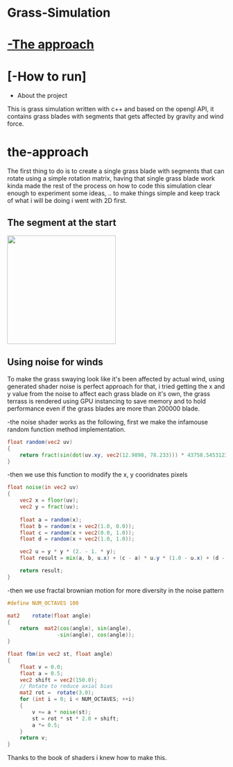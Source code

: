 # Grass-Simulation

# [-The approach](#the-approach)
# [-How to run]

- About the project

This is grass simulation written with c++ and based on the opengl API, it contains grass blades with segments that gets affected by gravity and wind force.

# the-approach

The first thing to do is to create a single grass blade with segments that can rotate using a simple rotation matrix, having that single grass blade work kinda made the rest of the process on how to code this simulation clear enough to experiment some ideas, .. to make things simple and keep track of what i will be doing i went with 2D first.

## The segment at the start
<img src="https://user-images.githubusercontent.com/54768823/149226084-12adf85c-8411-4d1d-9c7b-5dfa3c8a30ca.gif" width=250>

## Using noise for winds
To make the grass swaying look like it's been affected by actual wind, using generated shader noise is perfect approach for that, i tried getting the x and y value from the noise to affect each grass blade on it's own, the grass terrass is rendered using GPU instancing to save memory and to hold performance even if the grass blades are more than 200000 blade.

-the noise shader works as the following, first we make the infamouse random function method implementation.
```glsl
float random(vec2 uv)
{
	return fract(sin(dot(uv.xy, vec2(12.9898, 78.233))) * 43758.5453123);
}
```
-then we use this function to modify the x, y cooridnates pixels
```glsl
float noise(in vec2 uv)
{
	vec2 x = floor(uv);
	vec2 y = fract(uv);
	
	float a = random(x);
	float b	= random(x + vec2(1.0, 0.0));
	float c	= random(x + vec2(0.0, 1.0));
	float d = random(x + vec2(1.0, 1.0));

	vec2 u = y * y * (2. - 1. * y);
	float result = mix(a, b, u.x) + (c - a) * u.y * (1.0 - u.x) + (d - b) * u.x * u.y;

	return result;
}
```
-then we use fractal brownian motion for more diversity in the noise pattern
```glsl
#define NUM_OCTAVES 100

mat2	rotate(float angle)
{
	return	mat2(cos(angle), sin(angle),
				-sin(angle), cos(angle));
}

float fbm(in vec2 st, float angle)
{
	float v = 0.0;
	float a = 0.5;
	vec2 shift = vec2(150.0);
	// Rotate to reduce axial bias
	mat2 rot =  rotate(3.0);
	for (int i = 0; i < NUM_OCTAVES; ++i)
	{
		v += a * noise(st);
		st = rot * st * 2.0 + shift;
		a *= 0.5;
	}
	return v;
}
```
Thanks to the book of shaders i knew how to make this.
